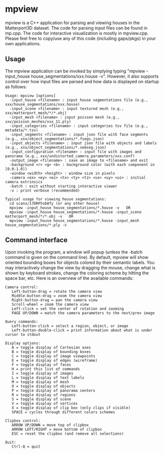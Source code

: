 # mpview

mpview is a C++ application for parsing and viewing houses in the Matterport3D dataset.   The code for parsing input files can be found in mp.cpp.   The code for interactive visualization is mostly in mpview.cpp.  Please feel free to copy/use any of this code (including gaps/pkgs) in your own applications.

## Usage

The mpview application can be invoked by simplying typing "mpview -input_house house_segmentations/xxx.house -v".   However, it also supports control over how input files are parsed and how data is displayed on startup as follows:   

    Usage: mpview [options]
      -input_house <filename> : input house segmentations file (e.g., xxx/house_segmentations/xxx.house)
      -input_scene <filename> : input textured mesh (e.g., xxx/matterport_mesh/*/*.obj)
      -input_mesh <filename> : input poisson mesh (e.g., xxx/poisson_meshes/xxx_11.ply)
      -input_categories <filename> : input categories tsv file (e.g., metadata/*.tsv)
      -input_segments <filename> : input json file with face segments (e.g., xxx/object_segmentations/*.fsegs.json)
      -input_objects <filename> : input json file with objects and labels (e.g., xxx/object_segmentations/*.semseg.json)
      -input_configuration <filename> : input file with images and panorama (e.g., xxx/undistorted_camera_parameters/xxx.conf)
      -output_image <filename> : save an image to <filename> and exit
      -background <r> <g> <b> : background color (with each component in [0.0-1.0])
      -window <width> <height> : window size in pixels
      -camera <ex> <ey> <ez> <tx> <ty> <tz> <ux> <uy> <uz> : initial camera extrinsics
      -batch : exit without starting interactive viewer
      -v : print verbose (recommended)
    
    Typical usage for viewing house segmentations:
      cd scans/17DRP5sb8fy (or any other house)
      mpview -input_house house_segmentations/*.house -v   OR 
      mpview -input_house house_segmentations/*.house -input_scene matterport_mesh/*/*.obj -v   OR
      mpview -input_house house_segmentations/*.house -input_mesh house_segmentations/*.ply -v
    
## Command interface

Upon invoking the program, a window will popup (unless the -batch command is given on the command line).   By default, mpview will show oriented bounding boxes for objects colored by their semantic labels.  You may interactively change the view by dragging the mouse, change what is shown by keyboard strokes, change the coloring scheme by hitting the space bar, etc.   Here is an overview of the available commands:

    Camera control:
       Left-button-drag = rotate the camera view 
       Middle-button-drag = zoom the camera view
       Right-button-drag = pan the camera view
       Scroll-wheel = zoom the camera view
       Left-click = set the center of rotation and zooming
       PAGE UP/DOWN = match the camera parameters to the next/prev image
    
    Query commands:
       Left-button-click = select a region, object, or image
       Left-button-double-click = print information about what is under cursor to stdout
    
    Display options:
       A = toggle display of Cartesian axes
       B = toggle display of bounding boxes
       C = toggle display of image viewpoints
       E = toggle display of edges (wireframe)
       F = toggle display of faces
       H = print this list of commands
       I = toggle display of images
       L = toggle display of text labels
       M = toggle display of mesh
       O = toggle display of objects
       P = toggle display of panorama centers
       R = toggle display of regions
       S = toggle display of scene
       V = toggle display of vertices
       X = toggle display of clip box (only clips if visible)
       SPACE = cycles through different colors schemes
    
    Clipbox control:
       ARROW UP/DOWN = move top of clipbox 
       ARROW LEFT/RIGHT = move bottom of clipbox
       ESC = reset the clipbox (and remove all selections)
    
    Quit:
       Ctrl-Q = quit 
    
